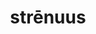 ---
title: strēnuus
meaning: energetic
ch: 2
pos: totadjective
femstem: strēnu
femend: a
neutstem: strēnu
neutend: um
derivative: strenuous
---